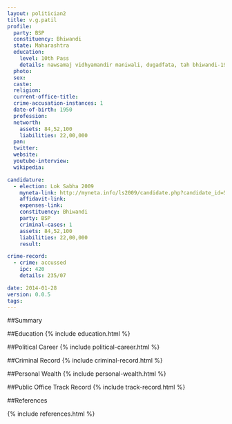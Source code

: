 ```yaml
---
layout: politician2
title: v.g.patil
profile: 
  party: BSP
  constituency: Bhiwandi
  state: Maharashtra
  education: 
    level: 10th Pass
    details: nawsamaj vidhyamandir maniwali, dugadfata, tah bhiwandi-1969
  photo: 
  sex: 
  caste: 
  religion: 
  current-office-title: 
  crime-accusation-instances: 1
  date-of-birth: 1950
  profession: 
  networth: 
    assets: 84,52,100
    liabilities: 22,00,000
  pan: 
  twitter: 
  website: 
  youtube-interview: 
  wikipedia: 

candidature: 
  - election: Lok Sabha 2009
    myneta-link: http://myneta.info/ls2009/candidate.php?candidate_id=5309
    affidavit-link: 
    expenses-link: 
    constituency: Bhiwandi 
    party: BSP
    criminal-cases: 1
    assets: 84,52,100
    liabilities: 22,00,000
    result:  

crime-record: 
  - crime: accussed
    ipc: 420
    details: 235/07 

date: 2014-01-28
version: 0.0.5
tags: 
---
```

##Summary


##Education
{% include education.html %}


##Political Career
{% include political-career.html %}


##Criminal Record
{% include criminal-record.html %}


##Personal Wealth
{% include personal-wealth.html %}


##Public Office Track Record
{% include track-record.html %}


##References


{% include references.html %}